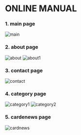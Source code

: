 **ONLINE MANUAL**
======

### 1. main page

![main](https://i.imgur.com/InEsHoN.png)

### 2. about page

![about](https://i.imgur.com/ESdOmuB.png)
![about1](https://i.imgur.com/z9YSYCt.png)

### 3. contact page


![contact](https://i.imgur.com/h4tokAS.png)

### 4. category page

![category1](https://i.imgur.com/eJt2FfA.png)
![category2](https://i.imgur.com/s35Bon5.png)

### 5. cardenews page

![cardnews](https://i.imgur.com/QVBpm4q.png)